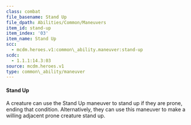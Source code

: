 ```yaml
---
class: combat
file_basename: Stand Up
file_dpath: Abilities/Common/Maneuvers
item_id: stand-up
item_index: '03'
item_name: Stand Up
scc:
  - mcdm.heroes.v1:common\_ability.maneuver:stand-up
scdc:
  - 1.1.1:14.3:03
source: mcdm.heroes.v1
type: common\_ability/maneuver
---
```


#### Stand Up

A creature can use the Stand Up maneuver to stand up if they are prone, ending that condition. Alternatively, they can use this maneuver to make a willing adjacent prone creature stand up.

